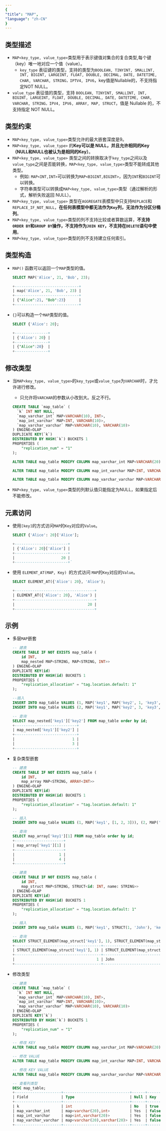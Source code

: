 ```yaml
---
{
"title": "MAP",
"language": "zh-CN"
}
---
```


## 类型描述

- `MAP<key_type, value_type>`类型用于表示键值对集合的复合类型,每个键（key）唯一地对应一个值（value）。
  - `key_type` 表征键的类型，支持的类型为`BOOLEAN, TINYINT, SMALLINT, INT, BIGINT, LARGEINT, FLOAT, DOUBLE, DECIMAL, DATE, DATETIME, CHAR, VARCHAR, STRING，IPTV4, IPV6`，key值是Nullable的，不支持指定NOT NULL。
- `value_type` 表征值的类型，支持 `BOOLEAN, TINYINT, SMALLINT, INT, BIGINT, LARGEINT, FLOAT, DOUBLE, DECIMAL, DATE, DATETIME, CHAR, VARCHAR, STRING，IPV4, IPV6, ARRAY, MAP, STRUCT`，值是 Nullable 的，不支持指定 NOT NULL。
  
## 类型约束
- `MAP<key_type, value_type>`类型允许的最大嵌套深度是9。
- `MAP<key_type, value_type>` 的**Key可以是 NULL，并且允许相同的Key（NULL和NULL也被认为是相同的Key）**。
- `MAP<key_type, value_type>` 类型之间的转换取决于`key_type`之间以及`value_type`之间是否能转换，`MAP<key_type, value_type>`类型不能转成其他类型。
  - 例如: `MAP<INT,INT>`可以转换为`MAP<BIGINT,BIGINT>`，因为`INT`和`BIGINT`可以转换。
  - 字符串类型可以转换成`MAP<key_type, value_type>`类型（通过解析的形式，解析失败返回 NULL）。
- `MAP<key_type, value_type>` 类型在`AGGREGATE`表模型中只支持`REPLACE`和`REPLACE_IF_NOT_NULL`，**在任何表模型中都无法作为`Key`列，无法作为分区分桶列**。
- `MAP<key_type, value_type>`类型的列不支持比较或者算数运算，**不支持`ORDER BY`和`GROUP BY`操作，不支持作为`JOIN KEY`，不支持在`DELETE`语句中使用**。
- `MAP<key_type, value_type>`类型的列不支持建立任何索引。

## 类型构造
- `MAP()` 函数可以返回一个`MAP`类型的值。

  ````SQL
  SELECT MAP('Alice', 21, 'Bob', 23);

  +-----------------------------+
  | map('Alice', 21, 'Bob', 23) |
  +-----------------------------+
  | {"Alice":21, "Bob":23}      |
  +-----------------------------+
  ````
- `{}`可以构造一个`MAP`类型的值。
  ```SQL
  SELECT {'Alice': 20};

  +---------------+
  | {'Alice': 20} |
  +---------------+
  | {"Alice":20}  |
  +---------------+
  ```

## 修改类型

- 当`MAP<key_type, value_type>`的`key_type`或`value_type`为`VARCHAR`时，才允许进行修改。
   - 只允许将`VARCHAR`的参数从小改到大。反之不行。

    ```SQL
    CREATE TABLE `map_table` (
      `k` INT NOT NULL,
      `map_varchar_int` MAP<VARCHAR(10), INT>,
      `map_int_varchar` MAP<INT, VARCHAR(10)>,
      `map_varchar_varchar` MAP<VARCHAR(10), VARCHAR(10)>
    ) ENGINE=OLAP
    DUPLICATE KEY(`k`)
    DISTRIBUTED BY HASH(`k`) BUCKETS 1
    PROPERTIES (
        "replication_num" = "1"
    );

    ALTER TABLE map_table MODIFY COLUMN map_varchar_int MAP<VARCHAR(20), INT>;

    ALTER TABLE map_table MODIFY COLUMN map_int_varchar MAP<INT, VARCHAR(20)>;

    ALTER TABLE map_table MODIFY COLUMN map_varchar_varchar MAP<VARCHAR(20), VARCHAR(20)>;
    ```
- `MAP<key_type, value_type>`类型的列默认值只能指定为NULL，如果指定后不能修改。

## 元素访问
- 使用`[key]`的方式访问`MAP`的`Key`对应的`Value`。
  ```SQL
  SELECT {'Alice': 20}['Alice'];

  +------------------------+
  | {'Alice': 20}['Alice'] |
  +------------------------+
  |                     20 |
  +------------------------+`
  ```

- 使用 `ELEMENT_AT(MAP, Key) `的方式访问 `MAP`的`Key`对应的`Value`。
  ```SQL
  SELECT ELEMENT_AT({'Alice': 20}, 'Alice');

  +------------------------------------+
  | ELEMENT_AT({'Alice': 20}, 'Alice') |
  +------------------------------------+
  |                                 20 |
  +------------------------------------+
  ```

## 示例

- 多层`MAP`嵌套

  ```SQL
  -- 建表
  CREATE TABLE IF NOT EXISTS map_table (
      id INT,
      map_nested MAP<STRING, MAP<STRING, INT>>
  ) ENGINE=OLAP
  DUPLICATE KEY(id)
  DISTRIBUTED BY HASH(id) BUCKETS 1
  PROPERTIES (
      "replication_allocation" = "tag.location.default: 1"
  );

  --插入
  INSERT INTO map_table VALUES (1, MAP('key1', MAP('key2', 1, 'key3', 2)));
  INSERT INTO map_table VALUES (2, MAP('key1', MAP('key2', 3, 'key3', 4)));

  -- 查询
  SELECT map_nested['key1']['key2'] FROM map_table order by id;
  +----------------------------+
  | map_nested['key1']['key2'] |
  +----------------------------+
  |                          1 |
  |                          3 |
  +----------------------------+

  ```
- 复杂类型嵌套

  ```SQL
  -- 建表
  CREATE TABLE IF NOT EXISTS map_table (
      id INT,
      map_array MAP<STRING, ARRAY<INT>>
  ) ENGINE=OLAP
  DUPLICATE KEY(id)
  DISTRIBUTED BY HASH(id) BUCKETS 1
  PROPERTIES (
      "replication_allocation" = "tag.location.default: 1"
  );

  -- 插入
  INSERT INTO map_table VALUES (1, MAP('key1', [1, 2, 3])), (2, MAP('key1', [4, 5, 6]));

  -- 查询
  SELECT map_array['key1'][1] FROM map_table order by id;
  +----------------------+
  | map_array['key1'][1] |
  +----------------------+
  |                    1 |
  |                    4 |
  +----------------------+

  -- 建表
  CREATE TABLE IF NOT EXISTS map_table (
      id INT,
      map_struct MAP<STRING, STRUCT<id: INT, name: STRING>>
  ) ENGINE=OLAP
  DUPLICATE KEY(id)
  DISTRIBUTED BY HASH(id) BUCKETS 1
  PROPERTIES (
      "replication_allocation" = "tag.location.default: 1"
  );

  -- 插入
  INSERT INTO map_table VALUES (1, MAP('key1', STRUCT(1, 'John'), 'key2', STRUCT(3, 'Jane')));

  -- 查询
  SELECT STRUCT_ELEMENT(map_struct['key1'], 1), STRUCT_ELEMENT(map_struct['key1'], 'name') FROM map_table order by id;
  +---------------------------------------+--------------------------------------------+
  | STRUCT_ELEMENT(map_struct['key1'], 1) | STRUCT_ELEMENT(map_struct['key1'], 'name') |
  +---------------------------------------+--------------------------------------------+
  |                                     1 | John                                       |
  +---------------------------------------+--------------------------------------------+
  ```

- 修改类型

  ```SQL
  -- 建表
  CREATE TABLE `map_table` (
    `k` INT NOT NULL,
    `map_varchar_int` MAP<VARCHAR(10), INT>,
    `map_int_varchar` MAP<INT, VARCHAR(10)>,
    `map_varchar_varchar` MAP<VARCHAR(10), VARCHAR(10)>
  ) ENGINE=OLAP
  DUPLICATE KEY(`k`)
  DISTRIBUTED BY HASH(`k`) BUCKETS 1
  PROPERTIES (
      "replication_num" = "1"
  );

  -- 修改 KEY
  ALTER TABLE map_table MODIFY COLUMN map_varchar_int MAP<VARCHAR(20), INT>;

  -- 修改 VALUE
  ALTER TABLE map_table MODIFY COLUMN map_int_varchar MAP<INT, VARCHAR(20)>;

  -- 修改 KEY VALUE
  ALTER TABLE map_table MODIFY COLUMN map_varchar_varchar MAP<VARCHAR(20), VARCHAR(20)>;

  -- 查看列类型
  DESC map_table;
  +---------------------+------------------------------+------+-------+---------+-------+
  | Field               | Type                         | Null | Key   | Default | Extra |
  +---------------------+------------------------------+------+-------+---------+-------+
  | k                   | int                          | No   | true  | NULL    |       |
  | map_varchar_int     | map<varchar(20),int>         | Yes  | false | NULL    | NONE  |
  | map_int_varchar     | map<int,varchar(20)>         | Yes  | false | NULL    | NONE  |
  | map_varchar_varchar | map<varchar(20),varchar(20)> | Yes  | false | NULL    | NONE  |
  +---------------------+------------------------------+------+-------+---------+-------+
  ```